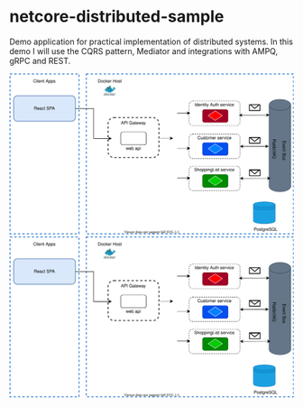 # netcore-distributed-sample
Demo application for practical implementation of distributed systems. In this demo I will use the CQRS pattern, Mediator and integrations with AMPQ, gRPC and REST.

![Alt text](https://raw.githubusercontent.com/halfs2/netcore-distributed-sample/main/diagram/diagram..drawio.svg)
<img src="https://raw.githubusercontent.com/halfs2/netcore-distributed-sample/main/diagram/diagram..drawio.svg">
